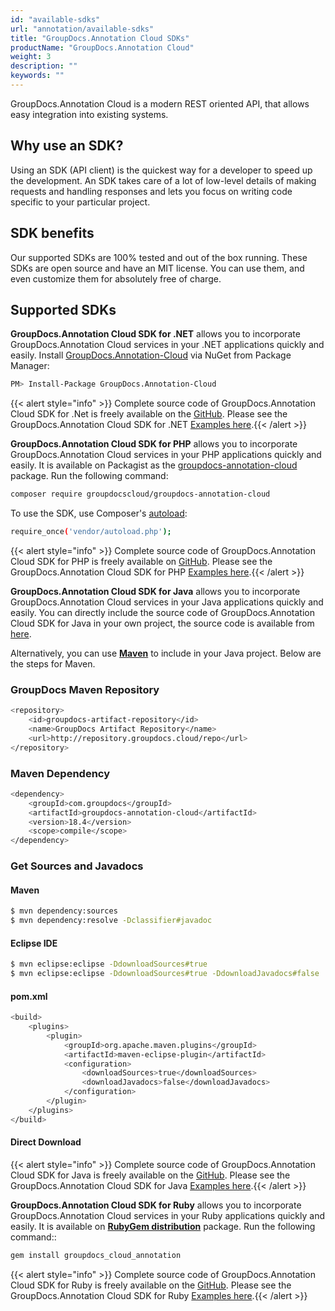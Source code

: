 ```yaml
---
id: "available-sdks"
url: "annotation/available-sdks"
title: "GroupDocs.Annotation Cloud SDKs"
productName: "GroupDocs.Annotation Cloud"
weight: 3
description: ""
keywords: ""
---
```

GroupDocs.Annotation Cloud is a modern REST oriented API, that allows easy integration into existing systems.

## Why use an SDK? ##

Using an SDK (API client) is the quickest way for a developer to speed up the development. An SDK takes care of a lot of low-level details of making requests and handling responses and lets you focus on writing code specific to your particular project.

## SDK benefits ##

Our supported SDKs are 100% tested and out of the box running. These SDKs are open source and have an MIT license. You can use them, and even customize them for absolutely free of charge.

## Supported SDKs ##

**GroupDocs.Annotation Cloud SDK for .NET** allows you to incorporate GroupDocs.Annotation Cloud services in your .NET applications quickly and easily. Install [GroupDocs.Annotation-Cloud](https://www.nuget.org/packages/GroupDocs.Annotation-Cloud/) via NuGet from Package Manager:

```bash
PM> Install-Package GroupDocs.Annotation-Cloud
```

{{< alert style="info" >}}
Complete source code of GroupDocs.Annotation Cloud SDK for .Net is freely available on the [GitHub](https://github.com/groupdocs-annotation-cloud/groupdocs-annotation-cloud-dotnet). Please see the GroupDocs.Annotation Cloud SDK for .NET [Examples here](https://github.com/groupdocs-annotation-cloud/groupdocs-annotation-cloud-dotnet/tree/master/GroupDocs.Annotation.Cloud.Sdk.Test/Api).{{< /alert >}}

**GroupDocs.Annotation Cloud SDK for PHP** allows you to incorporate GroupDocs.Annotation Cloud services in your PHP applications quickly and easily. It is available on Packagist as the [groupdocs-annotation-cloud](https://packagist.org/packages/groupdocscloud/groupdocs-annotation-cloud) package. Run the following command:

```bash
composer require groupdocscloud/groupdocs-annotation-cloud
```

To use the SDK, use Composer's [autoload](https://getcomposer.org/doc/00-intro.md#autoloading):

```bash
require_once('vendor/autoload.php');
```

{{< alert style="info" >}}
Complete source code of GroupDocs.Annotation Cloud SDK for PHP is freely available on [GitHub](https://github.com/groupdocs-annotation-cloud/groupdocs-annotation-cloud-php). Please see the GroupDocs.Annotation Cloud SDK for PHP [Examples here](https://github.com/groupdocs-annotation-cloud/groupdocs-annotation-cloud-php/tree/master/tests/GroupDocs/Annotation/ApiTests).{{< /alert >}}

**GroupDocs.Annotation Cloud SDK for Java** allows you to incorporate GroupDocs.Annotation Cloud services in your Java applications quickly and easily. You can directly include the source code of GroupDocs.Annotation Cloud SDK for Java in your own project, the source code is available from [here](https://github.com/groupdocs-annotation-cloud/groupdocs-annotation-cloud-java).

Alternatively, you can use [**Maven**](https://repository.groupdocs.cloud/webapp/#/artifacts/browse/tree/General/repo/com/groupdocs/groupdocs-annotation-cloud) to include in your Java project. Below are the steps for Maven.

### GroupDocs Maven Repository ###

```bash
<repository>
    <id>groupdocs-artifact-repository</id>
    <name>GroupDocs Artifact Repository</name>
    <url>http://repository.groupdocs.cloud/repo</url>
</repository>
```

### Maven Dependency ###

```bash
<dependency>
    <groupId>com.groupdocs</groupId>
    <artifactId>groupdocs-annotation-cloud</artifactId>
    <version>18.4</version>
    <scope>compile</scope>
</dependency>
```

### Get Sources and Javadocs ###

#### Maven ####

```bash
$ mvn dependency:sources
$ mvn dependency:resolve -Dclassifier#javadoc
```

#### Eclipse IDE ####

```bash
$ mvn eclipse:eclipse -DdownloadSources#true
$ mvn eclipse:eclipse -DdownloadSources#true -DdownloadJavadocs#false
```

#### pom.xml ####

```bash
<build>
    <plugins>
        <plugin>
            <groupId>org.apache.maven.plugins</groupId>
            <artifactId>maven-eclipse-plugin</artifactId>
            <configuration>
                <downloadSources>true</downloadSources>
                <downloadJavadocs>false</downloadJavadocs>
            </configuration>
        </plugin>
    </plugins>
</build>
```

#### Direct Download ####

{{< alert style="info" >}}
Complete source code of GroupDocs.Annotation Cloud SDK for Java is freely available on the [GitHub](https://github.com/groupdocs-annotation-cloud/groupdocs-annotation-cloud-java). Please see the GroupDocs.Annotation Cloud SDK for Java [Examples here](https://github.com/groupdocs-annotation-cloud/groupdocs-annotation-cloud-java/tree/master/src/test/java/com/groupdocs/cloud/annotation/api).{{< /alert >}}

**GroupDocs.Annotation Cloud SDK for Ruby** allows you to incorporate GroupDocs.Annotation Cloud services in your Ruby applications quickly and easily. It is available on **[RubyGem distribution](https://rubygems.org/gems/groupdocs_annotation_cloud)** package. Run the following command::

```bash
gem install groupdocs_cloud_annotation
```

{{< alert style="info" >}}
Complete source code of GroupDocs.Annotation Cloud SDK for Ruby is freely available on the [GitHub](https://github.com/groupdocs-annotation-cloud/groupdocs-annotation-cloud-ruby). Please see the GroupDocs.Annotation Cloud SDK for Ruby [Examples here](https://github.com/groupdocs-annotation-cloud/groupdocs-annotation-cloud-ruby/tree/master/test/api).{{< /alert >}}